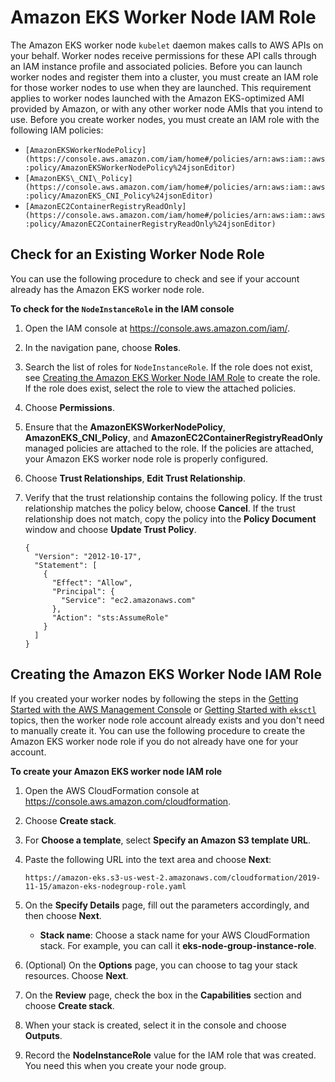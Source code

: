 # Amazon EKS Worker Node IAM Role<a name="worker_node_IAM_role"></a>

The Amazon EKS worker node `kubelet` daemon makes calls to AWS APIs on your behalf\. Worker nodes receive permissions for these API calls through an IAM instance profile and associated policies\. Before you can launch worker nodes and register them into a cluster, you must create an IAM role for those worker nodes to use when they are launched\. This requirement applies to worker nodes launched with the Amazon EKS\-optimized AMI provided by Amazon, or with any other worker node AMIs that you intend to use\. Before you create worker nodes, you must create an IAM role with the following IAM policies:
+ `[AmazonEKSWorkerNodePolicy](https://console.aws.amazon.com/iam/home#/policies/arn:aws:iam::aws:policy/AmazonEKSWorkerNodePolicy%24jsonEditor)`
+ `[AmazonEKS\_CNI\_Policy](https://console.aws.amazon.com/iam/home#/policies/arn:aws:iam::aws:policy/AmazonEKS_CNI_Policy%24jsonEditor)`
+ `[AmazonEC2ContainerRegistryReadOnly](https://console.aws.amazon.com/iam/home#/policies/arn:aws:iam::aws:policy/AmazonEC2ContainerRegistryReadOnly%24jsonEditor)`

## Check for an Existing Worker Node Role<a name="check-worker-node-role"></a>

You can use the following procedure to check and see if your account already has the Amazon EKS worker node role\.<a name="procedure_check_worker_node_role"></a>

**To check for the `NodeInstanceRole` in the IAM console**

1. Open the IAM console at [https://console\.aws\.amazon\.com/iam/](https://console.aws.amazon.com/iam/)\.

1. In the navigation pane, choose **Roles**\. 

1. Search the list of roles for `NodeInstanceRole`\. If the role does not exist, see [Creating the Amazon EKS Worker Node IAM Role](#create-worker-node-role) to create the role\. If the role does exist, select the role to view the attached policies\.

1. Choose **Permissions**\.

1. Ensure that the **AmazonEKSWorkerNodePolicy**, **AmazonEKS\_CNI\_Policy**, and **AmazonEC2ContainerRegistryReadOnly** managed policies are attached to the role\. If the policies are attached, your Amazon EKS worker node role is properly configured\.

1. Choose **Trust Relationships**, **Edit Trust Relationship**\.

1. Verify that the trust relationship contains the following policy\. If the trust relationship matches the policy below, choose **Cancel**\. If the trust relationship does not match, copy the policy into the **Policy Document** window and choose **Update Trust Policy**\.

   ```
   {
     "Version": "2012-10-17",
     "Statement": [
       {
         "Effect": "Allow",
         "Principal": {
           "Service": "ec2.amazonaws.com"
         },
         "Action": "sts:AssumeRole"
       }
     ]
   }
   ```

## Creating the Amazon EKS Worker Node IAM Role<a name="create-worker-node-role"></a>

If you created your worker nodes by following the steps in the [Getting Started with the AWS Management Console](getting-started-console.md) or [Getting Started with `eksctl`](getting-started-eksctl.md) topics, then the worker node role account already exists and you don't need to manually create it\. You can use the following procedure to create the Amazon EKS worker node role if you do not already have one for your account\.

**To create your Amazon EKS worker node IAM role**

1. Open the AWS CloudFormation console at [https://console\.aws\.amazon\.com/cloudformation](https://console.aws.amazon.com/cloudformation/)\.

1. Choose **Create stack**\.

1. For **Choose a template**, select **Specify an Amazon S3 template URL**\.

1. Paste the following URL into the text area and choose **Next**:

   ```
   https://amazon-eks.s3-us-west-2.amazonaws.com/cloudformation/2019-11-15/amazon-eks-nodegroup-role.yaml
   ```

1. On the **Specify Details** page, fill out the parameters accordingly, and then choose **Next**\.
   + **Stack name**: Choose a stack name for your AWS CloudFormation stack\. For example, you can call it **eks\-node\-group\-instance\-role**\.

1. \(Optional\) On the **Options** page, you can choose to tag your stack resources\. Choose **Next**\.

1. On the **Review** page, check the box in the **Capabilities** section and choose **Create stack**\.

1. When your stack is created, select it in the console and choose **Outputs**\.

1. Record the **NodeInstanceRole** value for the IAM role that was created\. You need this when you create your node group\.